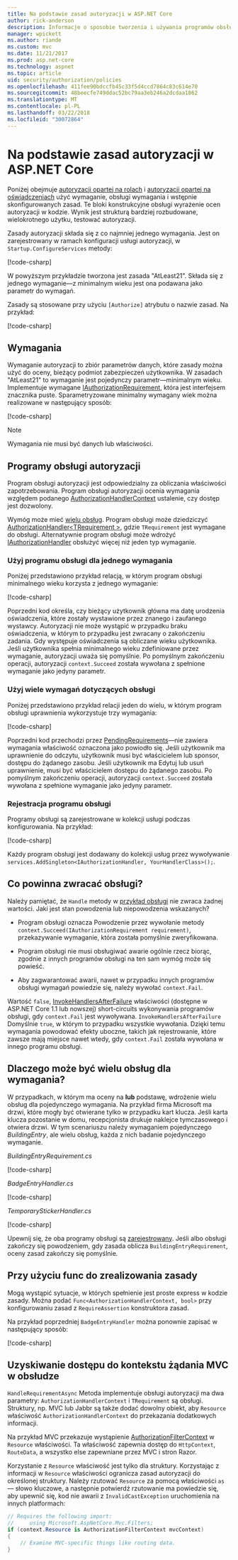 ```yaml
---
title: Na podstawie zasad autoryzacji w ASP.NET Core
author: rick-anderson
description: Informacje o sposobie tworzenia i używania programów obsługi zasady autoryzacji dotyczące wymuszania wymagań autoryzacji w aplikacji platformy ASP.NET Core.
manager: wpickett
ms.author: riande
ms.custom: mvc
ms.date: 11/21/2017
ms.prod: asp.net-core
ms.technology: aspnet
ms.topic: article
uid: security/authorization/policies
ms.openlocfilehash: 411fee90bdccfb45c33f5d4ccd7864c83c614e70
ms.sourcegitcommit: 48beecfe749ddac52bc79aa3eb246a2dcdaa1862
ms.translationtype: MT
ms.contentlocale: pl-PL
ms.lasthandoff: 03/22/2018
ms.locfileid: "30072864"
---
```

# <a name="policy-based-authorization-in-aspnet-core"></a>Na podstawie zasad autoryzacji w ASP.NET Core

Poniżej obejmuje [autoryzacji opartej na rolach](xref:security/authorization/roles) i [autoryzacji opartej na oświadczeniach](xref:security/authorization/claims) użyć wymaganie, obsługi wymagania i wstępnie skonfigurowanych zasad. Te bloki konstrukcyjne obsługi wyrażenie ocen autoryzacji w kodzie. Wynik jest strukturą bardziej rozbudowane, wielokrotnego użytku, testować autoryzacji.

Zasady autoryzacji składa się z co najmniej jednego wymagania. Jest on zarejestrowany w ramach konfiguracji usługi autoryzacji, w `Startup.ConfigureServices` metody:

[!code-csharp[](policies/samples/PoliciesAuthApp1/Startup.cs?range=40-41,50-55,63,72)]

W powyższym przykładzie tworzona jest zasada "AtLeast21". Składa się z jednego wymaganie&mdash;z minimalnym wieku jest ona podawana jako parametr do wymagań.

Zasady są stosowane przy użyciu `[Authorize]` atrybutu o nazwie zasad. Na przykład:

[!code-csharp[](policies/samples/PoliciesAuthApp1/Controllers/AlcoholPurchaseController.cs?name=snippet_AlcoholPurchaseControllerClass&highlight=4)]

## <a name="requirements"></a>Wymagania

Wymaganie autoryzacji to zbiór parametrów danych, które zasady można użyć do oceny, bieżący podmiot zabezpieczeń użytkownika. W zasadach "AtLeast21" to wymaganie jest pojedynczy parametr&mdash;minimalnym wieku. Implementuje wymagane [IAuthorizationRequirement](/dotnet/api/microsoft.aspnetcore.authorization.iauthorizationrequirement), która jest interfejsem znacznika puste. Sparametryzowane minimalny wymagany wiek można realizowane w następujący sposób:

[!code-csharp[](policies/samples/PoliciesAuthApp1/Services/Requirements/MinimumAgeRequirement.cs?name=snippet_MinimumAgeRequirementClass)]

> [!NOTE]
> Wymagania nie musi być danych lub właściwości.

<a name="security-authorization-policies-based-authorization-handler"></a>

## <a name="authorization-handlers"></a>Programy obsługi autoryzacji

Program obsługi autoryzacji jest odpowiedzialny za obliczania właściwości zapotrzebowania. Program obsługi autoryzacji ocenia wymagania względem podanego [AuthorizationHandlerContext](/dotnet/api/microsoft.aspnetcore.authorization.authorizationhandlercontext) ustalenie, czy dostęp jest dozwolony.

Wymóg może mieć [wielu obsług](#security-authorization-policies-based-multiple-handlers). Program obsługi może dziedziczyć [AuthorizationHandler\<TRequirement >](/dotnet/api/microsoft.aspnetcore.authorization.authorizationhandler-1), gdzie `TRequirement` jest wymagane do obsługi. Alternatywnie program obsługi może wdrożyć [IAuthorizationHandler](/dotnet/api/microsoft.aspnetcore.authorization.iauthorizationhandler) obsłużyć więcej niż jeden typ wymaganie.

### <a name="use-a-handler-for-one-requirement"></a>Użyj programu obsługi dla jednego wymagania

<a name="security-authorization-handler-example"></a>

Poniżej przedstawiono przykład relacją, w którym program obsługi minimalnego wieku korzysta z jednego wymaganie:

[!code-csharp[](policies/samples/PoliciesAuthApp1/Services/Handlers/MinimumAgeHandler.cs?name=snippet_MinimumAgeHandlerClass)]

Poprzedni kod określa, czy bieżący użytkownik główna ma datę urodzenia oświadczenia, które zostały wystawione przez znanego i zaufanego wystawcy. Autoryzacji nie może wystąpić w przypadku braku oświadczenia, w którym to przypadku jest zwracany o zakończeniu zadania. Gdy występuje oświadczenia są obliczane wieku użytkownika. Jeśli użytkownika spełnia minimalnego wieku zdefiniowane przez wymaganie, autoryzacji uważa się pomyślnie. Po pomyślnym zakończeniu operacji, autoryzacji `context.Succeed` została wywołana z spełnione wymaganie jako jedyny parametr.

### <a name="use-a-handler-for-multiple-requirements"></a>Użyj wiele wymagań dotyczących obsługi

Poniżej przedstawiono przykład relacji jeden do wielu, w którym program obsługi uprawnienia wykorzystuje trzy wymagania:

[!code-csharp[](policies/samples/PoliciesAuthApp1/Services/Handlers/PermissionHandler.cs?name=snippet_PermissionHandlerClass)]

Poprzedni kod przechodzi przez [PendingRequirements](/dotnet/api/microsoft.aspnetcore.authorization.authorizationhandlercontext.pendingrequirements#Microsoft_AspNetCore_Authorization_AuthorizationHandlerContext_PendingRequirements)&mdash;nie zawiera wymagania właściwość oznaczona jako powiodło się. Jeśli użytkownik ma uprawnienie do odczytu, użytkownik musi być właścicielem lub sponsor, dostępu do żądanego zasobu. Jeśli użytkownik ma Edytuj lub usuń uprawnienie, musi być właścicielem dostępu do żądanego zasobu. Po pomyślnym zakończeniu operacji, autoryzacji `context.Succeed` została wywołana z spełnione wymaganie jako jedyny parametr.

<a name="security-authorization-policies-based-handler-registration"></a>

### <a name="handler-registration"></a>Rejestracja programu obsługi

Programy obsługi są zarejestrowane w kolekcji usługi podczas konfigurowania. Na przykład:

[!code-csharp[](policies/samples/PoliciesAuthApp1/Startup.cs?range=40-41,50-55,63-65,72)]

Każdy program obsługi jest dodawany do kolekcji usług przez wywoływanie `services.AddSingleton<IAuthorizationHandler, YourHandlerClass>();`.

## <a name="what-should-a-handler-return"></a>Co powinna zwracać obsługi?

Należy pamiętać, że `Handle` metody w [przykład obsługi](#security-authorization-handler-example) nie zwraca żadnej wartości. Jaki jest stan powodzenia lub niepowodzenia wskazanych?

* Program obsługi oznacza Powodzenie przez wywołanie metody `context.Succeed(IAuthorizationRequirement requirement)`, przekazywanie wymaganie, która została pomyślnie zweryfikowana.

* Program obsługi nie musi obsługiwać awarie ogólnie rzecz biorąc, zgodnie z innych programów obsługi na ten sam wymóg może się powieść.

* Aby zagwarantować awarii, nawet w przypadku innych programów obsługi wymagań powiedzie się, należy wywołać `context.Fail`.

Wartość `false`, [InvokeHandlersAfterFailure](/dotnet/api/microsoft.aspnetcore.authorization.authorizationoptions.invokehandlersafterfailure#Microsoft_AspNetCore_Authorization_AuthorizationOptions_InvokeHandlersAfterFailure) właściwości (dostępne w ASP.NET Core 1.1 lub nowszej) short-circuits wykonywania programów obsługi, gdy `context.Fail` jest wywoływana. `InvokeHandlersAfterFailure` Domyślnie `true`, w którym to przypadku wszystkie wywołania. Dzięki temu wymagania powodować efekty uboczne, takich jak rejestrowanie, które zawsze mają miejsce nawet wtedy, gdy `context.Fail` została wywołana w innego programu obsługi.

<a name="security-authorization-policies-based-multiple-handlers"></a>

## <a name="why-would-i-want-multiple-handlers-for-a-requirement"></a>Dlaczego może być wielu obsług dla wymagania?

W przypadkach, w którym ma oceny na **lub** podstawę, wdrożenie wielu obsług dla pojedynczego wymagania. Na przykład firma Microsoft ma drzwi, które mogły być otwierane tylko w przypadku kart klucza. Jeśli karta klucza pozostanie w domu, recepcjonista drukuje naklejce tymczasowego i otwiera drzwi. W tym scenariuszu należy wymaganiem pojedynczego *BuildingEntry*, ale wielu obsług, każda z nich badanie pojedynczego wymaganie.

*BuildingEntryRequirement.cs*

[!code-csharp[](policies/samples/PoliciesAuthApp1/Services/Requirements/BuildingEntryRequirement.cs?name=snippet_BuildingEntryRequirementClass)]

*BadgeEntryHandler.cs*

[!code-csharp[](policies/samples/PoliciesAuthApp1/Services/Handlers/BadgeEntryHandler.cs?name=snippet_BadgeEntryHandlerClass)]

*TemporaryStickerHandler.cs*

[!code-csharp[](policies/samples/PoliciesAuthApp1/Services/Handlers/TemporaryStickerHandler.cs?name=snippet_TemporaryStickerHandlerClass)]

Upewnij się, że oba programy obsługi są [zarejestrowany](xref:security/authorization/policies#security-authorization-policies-based-handler-registration). Jeśli albo obsługi zakończy się powodzeniem, gdy zasada oblicza `BuildingEntryRequirement`, oceny zasad zakończy się pomyślnie.

## <a name="using-a-func-to-fulfill-a-policy"></a>Przy użyciu func do zrealizowania zasady

Mogą wystąpić sytuacje, w których spełnienie jest proste express w kodzie zasady. Można podać `Func<AuthorizationHandlerContext, bool>` przy konfigurowaniu zasad z `RequireAssertion` konstruktora zasad.

Na przykład poprzedniej `BadgeEntryHandler` można ponownie zapisać w następujący sposób:

[!code-csharp[](policies/samples/PoliciesAuthApp1/Startup.cs?range=52-53,57-63)]

## <a name="accessing-mvc-request-context-in-handlers"></a>Uzyskiwanie dostępu do kontekstu żądania MVC w obsłudze

`HandleRequirementAsync` Metoda implementuje obsługi autoryzacji ma dwa parametry: `AuthorizationHandlerContext` i `TRequirement` są obsługi. Struktury, np. MVC lub Jabbr są także dodać dowolny obiekt, aby `Resource` właściwość `AuthorizationHandlerContext` do przekazania dodatkowych informacji.

Na przykład MVC przekazuje wystąpienie [AuthorizationFilterContext](/dotnet/api/?term=AuthorizationFilterContext) w `Resource` właściwości. Ta właściwość zapewnia dostęp do `HttpContext`, `RouteData`, a wszystko else zapewniane przez MVC i stron Razor.

Korzystanie z `Resource` właściwość jest tylko dla struktury. Korzystając z informacji w `Resource` właściwości ogranicza zasad autoryzacji do określonej struktury. Należy rzutować `Resource` za pomocą właściwości `as` — słowo kluczowe, a następnie potwierdź rzutowanie ma powiedzie się, aby upewnić się, kod nie awarii z `InvalidCastException` uruchomienia na innych platformach:

```csharp
// Requires the following import:
//     using Microsoft.AspNetCore.Mvc.Filters;
if (context.Resource is AuthorizationFilterContext mvcContext)
{
    // Examine MVC-specific things like routing data.
}
```

